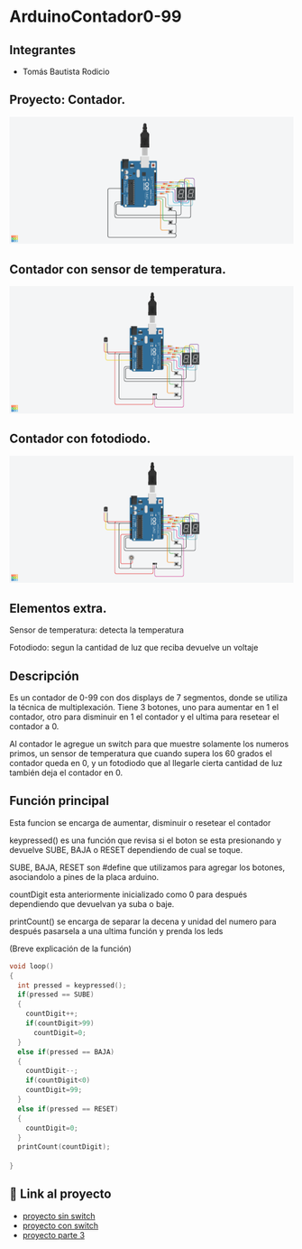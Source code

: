 # ArduinoContador0-99

## Integrantes 
- Tomás Bautista Rodicio


## Proyecto: Contador.
![Tinkercad](./img/Contador0-99.png)

## Contador con sensor de temperatura.
![Tinkercad](./img/Contador0-99SwitchPrimos.png)

## Contador con fotodiodo.
![Tinkercad](./img/contadorfotodiodo.png)


## Elementos extra.
Sensor de temperatura: detecta la temperatura 

Fotodiodo: segun la cantidad de luz que reciba devuelve un voltaje

## Descripción
Es un contador de 0-99 con dos displays de 7 segmentos, donde se utiliza la técnica de multiplexación. Tiene 3 botones, uno para aumentar en 1 el contador, otro para disminuir en 1 el contador y el ultima para resetear el contador a 0.

Al contador le agregue un switch para que muestre solamente los numeros primos, un sensor de temperatura que cuando supera los 60 grados el contador queda en 0, y un fotodiodo que al llegarle cierta cantidad de luz también deja el contador en 0.


## Función principal
Esta funcion se encarga de aumentar, disminuir o resetear el contador

keypressed() es una función que revisa si el boton se esta presionando y devuelve SUBE, BAJA o RESET dependiendo de cual se toque.

SUBE, BAJA, RESET son #define que utilizamos para agregar los botones, asociandolo a pines de la placa arduino.

countDigit esta anteriormente inicializado como 0 para después dependiendo que devuelvan ya suba o baje.

printCount() se encarga de separar la decena y unidad del numero para después pasarsela a una ultima función y prenda los leds

(Breve explicación de la función)

~~~ C (lenguaje en el que esta escrito)
void loop()
{
  int pressed = keypressed();
  if(pressed == SUBE)
  {
    countDigit++;
    if(countDigit>99)
      countDigit=0;
  }
  else if(pressed == BAJA)
  {
    countDigit--;
    if(countDigit<0)
    countDigit=99;
  }
  else if(pressed == RESET)
  {
    countDigit=0;
  }
  printCount(countDigit);
 
}

~~~

## :robot: Link al proyecto
- [proyecto sin switch](https://www.tinkercad.com/things/jQOk5VxMYV4)
- [proyecto con switch](https://www.tinkercad.com/things/kwWlCwC2hzZ)
- [proyecto parte 3](https://www.tinkercad.com/things/et641zeCrEi)
